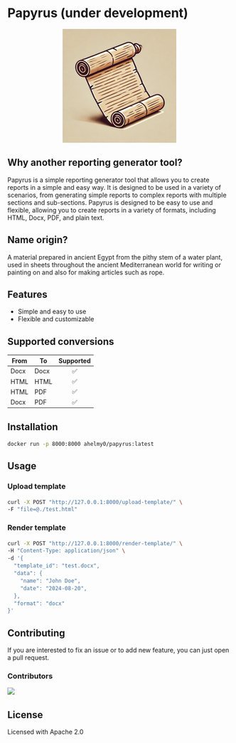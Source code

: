 # Papyrus (under development)
<p align="center">
  <img src="assets/img/papyrus.png"  width="256"/>
</p>

## Why another reporting generator tool?
Papyrus is a simple reporting generator tool that allows you to create reports in a simple and easy way. It is designed to be used in a variety of scenarios, from generating simple reports to complex reports with multiple sections and sub-sections. Papyrus is designed to be easy to use and flexible, allowing you to create reports in a variety of formats, including HTML, Docx, PDF, and plain text.

## Name origin?
A material prepared in ancient Egypt from the pithy stem of a water plant, used in sheets throughout the ancient Mediterranean world for writing or painting on and also for making articles such as rope.

## Features
- Simple and easy to use
- Flexible and customizable

## Supported conversions
| From | To   |  Supported  |
|------|------|:-----------:|
| Docx | Docx |      ✅      |
| HTML | HTML |      ✅      |
| HTML | PDF  |      ✅      |
| Docx | PDF  |      ✅      |



## Installation
```bash
docker run -p 8000:8000 ahelmy0/papyrus:latest
```

## Usage

### Upload template

```bash
curl -X POST "http://127.0.0.1:8000/upload-template/" \
-F "file=@./test.html" 
```

### Render template

```bash
curl -X POST "http://127.0.0.1:8000/render-template/" \
-H "Content-Type: application/json" \
-d '{
  "template_id": "test.docx",
  "data": {
    "name": "John Doe",
    "date": "2024-08-20",
  },
  "format": "docx"
}'
```



## Contributing


If you are interested to fix an issue or to add new feature, you can just open a pull request.
  

### Contributors

<a  href = "https://github.com/ahelmy/papyrus/graphs/contributors">

<img  src = "https://contrib.rocks/image?repo=ahelmy/papyrus"/>

</a>

  

## License

Licensed with Apache 2.0
